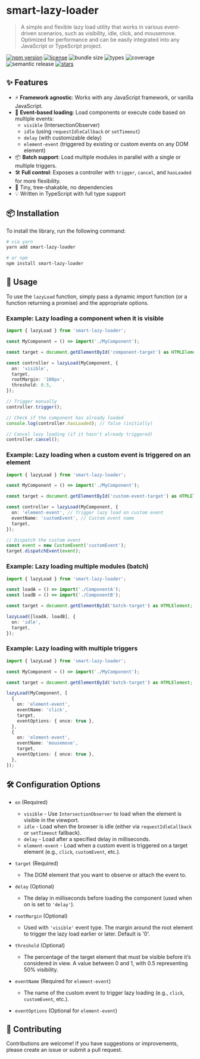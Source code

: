 # smart-lazy-loader

> A simple and flexible lazy load utility that works in various event-driven scenarios, such as visibility, idle, click, and mousemove. Optimized for performance and can be easily integrated into any JavaScript or TypeScript project.

[![npm version](https://img.shields.io/npm/v/smart-lazy-loader)](https://www.npmjs.com/package/smart-lazy-loader)
[![license](https://img.shields.io/github/license/anel-kalajevac/smart-lazy-loader)](https://github.com/anel-kalajevac/smart-lazy-loader?tab=MIT-1-ov-file#readme)
![bundle size](https://img.shields.io/bundlephobia/minzip/smart-lazy-loader)
![types](https://img.shields.io/npm/types/smart-lazy-loader)
![coverage](https://img.shields.io/badge/coverage-100%25-brightgreen)
![semantic release](https://img.shields.io/badge/release-semantic--release-blue)
[![stars](https://img.shields.io/github/stars/anel-kalajevac/smart-lazy-loader?style=social)](https://github.com/anel-kalajevac/smart-lazy-loader)

## ✨ Features

- ⚡ **Framework agnostic**: Works with any JavaScript framework, or vanilla JavaScript.
- 🧠 **Event-based loading**: Load components or execute code based on multiple events:
  - `visible` (IntersectionObserver)
  - `idle` (using `requestIdleCallback` or `setTimeout`)
  - `delay` (with customizable delay)
  - `element-event` (triggered by existing or custom events on any DOM element)
- 📦 **Batch support**: Load multiple modules in parallel with a single or multiple triggers.
- 🛠️ **Full control**: Exposes a controller with `trigger`, `cancel`, and `hasLoaded` for more flexibility.
- 🎯 Tiny, tree-shakable, no dependencies
- 💡 Written in TypeScript with full type support

## 📦 Installation

To install the library, run the following command:

```bash
# via yarn
yarn add smart-lazy-loader

# or npm
npm install smart-lazy-loader
```

## 🔧 Usage

To use the `lazyLoad` function, simply pass a dynamic import function (or a function returning a promise) and the appropriate options.

### Example: Lazy loading a component when it is visible

```ts
import { lazyLoad } from 'smart-lazy-loader';

const MyComponent = () => import('./MyComponent');

const target = document.getElementById('component-target') as HTMLElement;

const controller = lazyLoad(MyComponent, {
  on: 'visible',
  target,
  rootMargin: '100px',
  threshold: 0.5,
});

// Trigger manually
controller.trigger();

// Check if the component has already loaded
console.log(controller.hasLoaded); // false (initially)

// Cancel lazy loading (if it hasn't already triggered)
controller.cancel();
```

### Example: Lazy loading when a custom event is triggered on an element

```ts
import { lazyLoad } from 'smart-lazy-loader';

const MyComponent = () => import('./MyComponent');

const target = document.getElementById('custom-event-target') as HTMLElement;

const controller = lazyLoad(MyComponent, {
  on: 'element-event', // Trigger lazy load on custom event
  eventName: 'customEvent', // Custom event name
  target,
});

// Dispatch the custom event
const event = new CustomEvent('customEvent');
target.dispatchEvent(event);
```

### Example: Lazy loading multiple modules (batch)

```ts
import { lazyLoad } from 'smart-lazy-loader';

const loadA = () => import('./ComponentA');
const loadB = () => import('./ComponentB');

const target = document.getElementById('batch-target') as HTMLElement;

lazyLoad([loadA, loadB], {
  on: 'idle',
  target,
});
```

### Example: Lazy loading with multiple triggers

```ts
import { lazyLoad } from 'smart-lazy-loader';

const MyComponent = () => import('./MyComponent');

const target = document.getElementById('batch-target') as HTMLElement;

lazyLoad(MyComponent, [
  {
    on: 'element-event',
    eventName: 'click',
    target,
    eventOptions: { once: true },
  },
  {
    on: 'element-event',
    eventName: 'mousemove',
    target,
    eventOptions: { once: true },
  },
]);
```

## 🛠 Configuration Options

- `on` (Required)

  - `visible` - Use `IntersectionObserver` to load when the element is visible in the viewport.
  - `idle` - Load when the browser is idle (either via `requestIdleCallback` or `setTimeout` fallback).
  - `delay` - Load after a specified delay in milliseconds.
  - `element-event` - Load when a custom event is triggered on a target element (e.g., `click`, `customEvent`, etc.).

- `target` (Required)

  - The DOM element that you want to observe or attach the event to.

- `delay` (Optional)

  - The delay in milliseconds before loading the component (used when on is set to `'delay'`).

- `rootMargin` (Optional)

  - Used with `'visible'` event type. The margin around the root element to trigger the lazy load earlier or later. Default is '0'.

- `threshold` (Optional)

  - The percentage of the target element that must be visible before it’s considered in view. A value between 0 and 1, with 0.5 representing 50% visibility.

- `eventName` (Required for `element-event`)

  - The name of the custom event to trigger lazy loading (e.g., `click`, `customEvent`, etc.).

- `eventOptions` (Optional for `element-event`)

## 🤝 Contributing

Contributions are welcome! If you have suggestions or improvements, please create an issue or submit a pull request.
